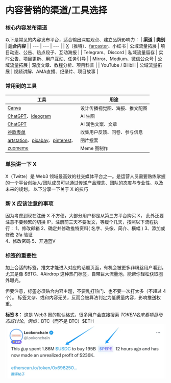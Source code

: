 
 # 内容营销的渠道/工具选择

 ### 核心内容发布渠道

 以下是常见的内容发布平台，适合输出深度观点、建立品牌影响力：
 | **渠道** | **类别** | **适合内容** |
| --- | --- | --- |
| [X](https://x.com/)（推特）、[farcaster](https://farcaster.xyz/)、小红书 | 公域流量拓展 | 项目动态、公告、热点段子、互动海报 |
| Telegram、Discord | 私域流量留存 | 实时公告、项目更新、用户互动、任务引导 |
| Mirror、Medium、微信公众号 | 公域流量拓展 | 深度文章、教程分析、项目科普 |
| YouTube / Bilibili | 公域流量拓展 | 视频讲解、AMA直播、纪录片、项目故事 |

### 常用到的工具

| **工具** | **用途** |
| --- | --- |
| [Canva](https://www.canva.cn/) | 设计传播视觉图、海报、推文配图 |
| [ChatGPT](https://chatgpt.com/)、[ideogram](https://ideogram.ai/) | AI 生图 |
| [ChatGPT](https://chatgpt.com/) | AI 润色文案、文章 |
| [谷歌表单](https://docs.google.com/forms/u/0/create?hl=zh-cn) | 收集用户反馈、问卷、参与信息 |
| [artstation](https://www.artstation.com/)、[pixabay](https://pixabay.com/zh/)、[pinterest](pinterest)、 | 图片搜索 |
| [zuomeme](https://www.zuomeme.com/) | Meme 图制作 |

### 单独讲一下 X

X（Twitte）是 Web3 领域最高效的社交媒体平台之一。是运营人员需要熟练掌握的一个平台创始人/团队成员可以通过传递产品理念、团队的态度与专业性、以及未来的规划。
以下分享一下关于 X 的技巧

### 新 X 应该注意的事项

因为考虑到现在注册 X 不方便，大部分用户都是从第三方平台购买 X，
此外还要注意不要频繁的切换 IP，注册前三天不要发文，等缓个几天，按照以下流程执行：
1、修改邮箱
2、确定并修改推特资料( 名字、头像、简介、横幅  )
3、添加或修改 2fa 验证  
4、修改密码
5、开通蓝V

### 标签的重要性

加上合适的标签，推文才能进入对应的话题页面，有机会被更多非粉丝用户看到。
尤其是像 $BTC、#Airdrop 这种热门标签，自带巨大流量池，能帮你轻松获取圈外曝光。

但要注意，标签必须贴合内容主题，不要乱打热门、也不要一次打太多（不超过 4 个）。
标签太杂、或和内容无关，反而会被算法判定为低质量内容，影响推送权重。

**标签 $：**
这是 Web3 圈的默认格式，很多用户会直接搜索 $TOKEN 名来看项目动态或讨论。
例如：$BTC（而不是 BTC）$ETH
![](../img/img21.png)